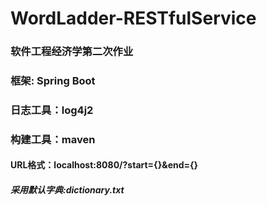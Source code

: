 # WordLadder-RESTfulService

### 软件工程经济学第二次作业
### 框架: Spring Boot
### 日志工具：log4j2
### 构建工具：maven

#### URL格式：localhost:8080/?start={}&end={}
##### 采用默认字典:dictionary.txt